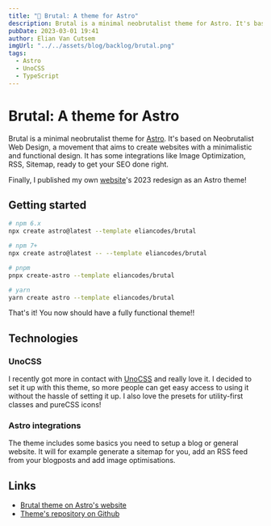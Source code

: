 ```yaml
---
title: "🍱 Brutal: A theme for Astro"
description: Brutal is a minimal neobrutalist theme for Astro. It's based on Neobrutalist Web Design, a movement that aims to create websites with a minimalistic and functional design. It has some integrations like Image Optimization, RSS, Sitemap, ready to get your SEO done right.
pubDate: 2023-03-01 19:41
author: Elian Van Cutsem
imgUrl: "../../assets/blog/backlog/brutal.png"
tags:
  - Astro
  - UnoCSS
  - TypeScript
---
```


# Brutal: A theme for Astro

Brutal is a minimal neobrutalist theme for [Astro](https://astro.build/). It's based on Neobrutalist Web Design, a movement that aims to create websites with a minimalistic and functional design. It has some integrations like Image Optimization, RSS, Sitemap, ready to get your SEO done right.

Finally, I published my own [website](https://www.elian.codes/)'s 2023 redesign as an Astro theme!

## Getting started

```bash
# npm 6.x
npx create astro@latest --template eliancodes/brutal

# npm 7+
npx create astro@latest -- --template eliancodes/brutal

# pnpm
pnpx create-astro --template eliancodes/brutal

# yarn
yarn create astro --template eliancodes/brutal
```

That's it! You now should have a fully functional theme!!

## Technologies

### UnoCSS

I recently got more in contact with [UnoCSS](https://uno.antfu.me/) and really love it. I decided to set it up with this theme, so more people can get easy access to using it without the hassle of setting it up. I also love the presets for utility-first classes and pureCSS icons!

### Astro integrations

The theme includes some basics you need to setup a blog or general website. It will for example generate a sitemap for you, add an RSS feed from your blogposts and add image optimisations.

## Links

- [Brutal theme on Astro's website](https://astro.build/themes/details/brutal)
- [Theme's repository on Github](https://github.com/eliancodes/brutal)
